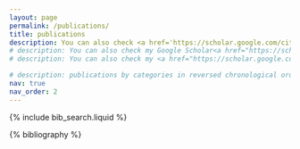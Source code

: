 ```yaml
---
layout: page
permalink: /publications/
title: publications
description: You can also check <a href='https://scholar.google.com/citations?user=HaI-oFUAAAAJ&hl=en'>Google Scholar <i class="fa-brands fa-google-scholar"></i></a>
# description: You can also check my Google Scholar<a href="https://scholar.google.com/citations?user=HaI-oFUAAAAJ&hl=en" target="_blank" title="Google Scholar"><i class="ai ai-google-scholar-square">page</i></a>
# description: You can also check my <a href="https://scholar.google.com/citations?hl=en&user=HaI-oFUAAAAJ" target="_blank"><i class="fa fa-gs fa-lg" aria-hidden="true" ></i></a> page.

# description: publications by categories in reversed chronological order. generated by jekyll-scholar.
nav: true
nav_order: 2
---
```


<!-- _pages/publications.md -->

<!-- Bibsearch Feature -->

{% include bib_search.liquid %}

<div class="publications">

{% bibliography %}

</div>
